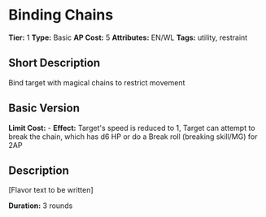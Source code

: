 # Binding Chains

**Tier:** 1
**Type:** Basic
**AP Cost:** 5
**Attributes:** EN/WL
**Tags:** utility, restraint

## Short Description
Bind target with magical chains to restrict movement

## Basic Version
**Limit Cost:** -
**Effect:** Target's speed is reduced to 1, Target can attempt to break the chain, which has d6 HP or do a Break roll (breaking skill/MG) for 2AP

## Description
[Flavor text to be written]

**Duration:** 3 rounds